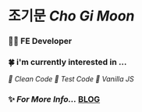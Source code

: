 # 조기문 *Cho Gi Moon*
### 🧑‍💻 FE Developer  

### 🍀 i'm currently interested in ... </br>
*🧼 Clean Code* *🧪 Test Code* *💯 Vanilla JS*

### ✨ *For More Info...* **[BLOG](https://g1moon.notion.site/Vanilla-Gimoon-Blog-3ffe8d48931a42969369f77da919fa05)**
